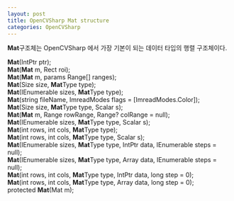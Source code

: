 ```yaml
---
layout: post
title: OpenCVSharp Mat structure
categories: OpenCVSharp
---
```




**Mat**구조체는 OpenCVSharp 에서 가장 기본이 되는 데이터 타입의 행렬 구조체이다.

 **Mat**(IntPtr ptr);   
 **Mat**(**Mat** m, Rect roi);   
 **Mat**(**Mat** m, params Range[] ranges);   
 **Mat**(Size size, **Mat**Type type);   
 **Mat**(IEnumerable sizes, **Mat**Type type);   
 **Mat**(string fileName, ImreadModes flags = [ImreadModes.Color]);   
 **Mat**(Size size, **Mat**Type type, Scalar s);   
 **Mat**(**Mat** m, Range rowRange, Range? colRange = null);   
 **Mat**(IEnumerable sizes, **Mat**Type type, Scalar s);   
 **Mat**(int rows, int cols, **Mat**Type type);   
 **Mat**(int rows, int cols, **Mat**Type type, Scalar s);   
 **Mat**(IEnumerable sizes, **Mat**Type type, IntPtr data, IEnumerable steps = null);   
 **Mat**(IEnumerable sizes, **Mat**Type type, Array data, IEnumerable steps = null);   
 **Mat**(int rows, int cols, **Mat**Type type, IntPtr data, long step = 0);   
 **Mat**(int rows, int cols, **Mat**Type type, Array data, long step = 0);   
 protected **Mat**(Mat m);  
